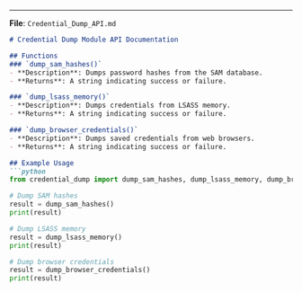 
---

**File**: `Credential_Dump_API.md`

```markdown
# Credential Dump Module API Documentation

## Functions
### `dump_sam_hashes()`
- **Description**: Dumps password hashes from the SAM database.
- **Returns**: A string indicating success or failure.

### `dump_lsass_memory()`
- **Description**: Dumps credentials from LSASS memory.
- **Returns**: A string indicating success or failure.

### `dump_browser_credentials()`
- **Description**: Dumps saved credentials from web browsers.
- **Returns**: A string indicating success or failure.

## Example Usage
```python
from credential_dump import dump_sam_hashes, dump_lsass_memory, dump_browser_credentials

# Dump SAM hashes
result = dump_sam_hashes()
print(result)

# Dump LSASS memory
result = dump_lsass_memory()
print(result)

# Dump browser credentials
result = dump_browser_credentials()
print(result)